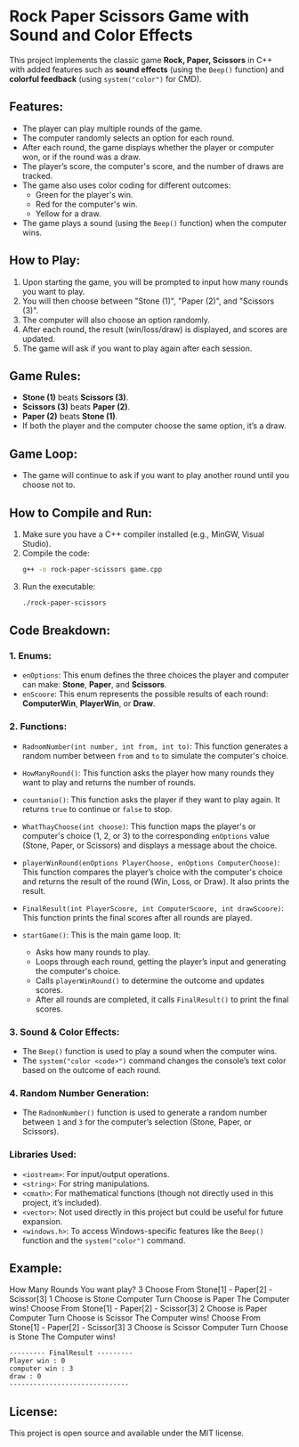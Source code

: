 # Rock Paper Scissors Game with Sound and Color Effects

This project implements the classic game **Rock, Paper, Scissors** in C++ with added features such as **sound effects** (using the `Beep()` function) and **colorful feedback** (using `system("color")` for CMD).

## Features:
- The player can play multiple rounds of the game.
- The computer randomly selects an option for each round.
- After each round, the game displays whether the player or computer won, or if the round was a draw.
- The player’s score, the computer's score, and the number of draws are tracked.
- The game also uses color coding for different outcomes:
  - Green for the player's win.
  - Red for the computer's win.
  - Yellow for a draw.
- The game plays a sound (using the `Beep()` function) when the computer wins.

## How to Play:
1. Upon starting the game, you will be prompted to input how many rounds you want to play.
2. You will then choose between "Stone (1)", "Paper (2)", and "Scissors (3)".
3. The computer will also choose an option randomly.
4. After each round, the result (win/loss/draw) is displayed, and scores are updated.
5. The game will ask if you want to play again after each session.

## Game Rules:
- **Stone (1)** beats **Scissors (3)**.
- **Scissors (3)** beats **Paper (2)**.
- **Paper (2)** beats **Stone (1)**.
- If both the player and the computer choose the same option, it’s a draw.

## Game Loop:
- The game will continue to ask if you want to play another round until you choose not to.

## How to Compile and Run:
1. Make sure you have a C++ compiler installed (e.g., MinGW, Visual Studio).
2. Compile the code:
    ```bash
    g++ -o rock-paper-scissors game.cpp
    ```
3. Run the executable:
    ```bash
    ./rock-paper-scissors
    ```

## Code Breakdown:

### 1. **Enums**:
- `enOptions`: This enum defines the three choices the player and computer can make: **Stone**, **Paper**, and **Scissors**.
- `enScoore`: This enum represents the possible results of each round: **ComputerWin**, **PlayerWin**, or **Draw**.

### 2. **Functions**:
- `RadnomNumber(int number, int from, int to)`: This function generates a random number between `from` and `to` to simulate the computer's choice.
  
- `HowManyRound()`: This function asks the player how many rounds they want to play and returns the number of rounds.

- `countanio()`: This function asks the player if they want to play again. It returns `true` to continue or `false` to stop.

- `WhatThayChoose(int choose)`: This function maps the player's or computer's choice (1, 2, or 3) to the corresponding `enOptions` value (Stone, Paper, or Scissors) and displays a message about the choice.

- `playerWinRound(enOptions PlayerChoose, enOptions ComputerChoose)`: This function compares the player’s choice with the computer's choice and returns the result of the round (Win, Loss, or Draw). It also prints the result.

- `FinalResult(int PlayerScoore, int ComputerScoore, int drawScoore)`: This function prints the final scores after all rounds are played.

- `startGame()`: This is the main game loop. It:
  - Asks how many rounds to play.
  - Loops through each round, getting the player’s input and generating the computer's choice.
  - Calls `playerWinRound()` to determine the outcome and updates scores.
  - After all rounds are completed, it calls `FinalResult()` to print the final scores.

### 3. **Sound & Color Effects**:
- The `Beep()` function is used to play a sound when the computer wins.
- The `system("color <code>")` command changes the console’s text color based on the outcome of each round.

### 4. **Random Number Generation**:
- The `RadnomNumber()` function is used to generate a random number between `1` and `3` for the computer’s selection (Stone, Paper, or Scissors).

### Libraries Used:
- `<iostream>`: For input/output operations.
- `<string>`: For string manipulations.
- `<cmath>`: For mathematical functions (though not directly used in this project, it’s included).
- `<vector>`: Not used directly in this project but could be useful for future expansion.
- `<windows.h>`: To access Windows-specific features like the `Beep()` function and the `system("color")` command.

## Example:

How Many Rounds You want play? 3 Choose From Stone[1] - Paper[2] - Scissor[3] 1 Choose is Stone Computer Turn Choose is Paper The Computer wins!
Choose From Stone[1] - Paper[2] - Scissor[3] 2 Choose is Paper Computer Turn Choose is Scissor The Computer wins!
Choose From Stone[1] - Paper[2] - Scissor[3] 3 Choose is Scissor Computer Turn Choose is Stone The Computer wins!

	--------- FinalResult ---------
	Player win : 0
	computer win : 3
	draw : 0
	------------------------------

## License:
This project is open source and available under the MIT license.
